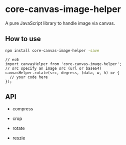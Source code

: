 # core-canvas-image-helper
A pure JavaScript library to handle image via canvas.


## How to use

``` bash
npm install core-canvas-image-helper -save
```

``` es6
// es6
import canvasHelper from 'core-canvas-image-helper';
// src specify an image src (url or base64)
canvasHelper.rotate(src, degress, (data, w, h) => {
  // your code here
});

```

## API

+ compress

+ crop

+ rotate

+ reszie
